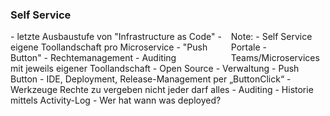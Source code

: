 ### <i class="fa fa-wrench" aria-hidden="true"></i> Self Service
<div style="text-align: left; float: left; width: 70%">
- <!-- .element: class="fragment" -->letzte Ausbaustufe von "Infrastructure as Code"
- <!-- .element: class="fragment" -->eigene Toollandschaft pro Microservice
- <!-- .element: class="fragment" -->"Push Button"
- <!-- .element: class="fragment" -->Rechtemanagement
- <!-- .element: class="fragment" -->Auditing
</div>
<div style="text-align: right; float: right;  width: 30%">
    <img style="border: none; box-shadow: none; background: none"  data-src="/media/diy.jpg"></img>
</div>
Note:
- Self Service Portale
- Teams/Microservices mit jeweils eigener Toollandschaft
  - Open Source
  - Verwaltung
- Push Button
  - IDE, Deployment, Release-Management per „ButtonClick“
- Werkzeuge Rechte zu vergeben nicht jeder darf alles
- Auditing
  - Historie mittels Activity-Log
  - Wer hat wann was deployed?
